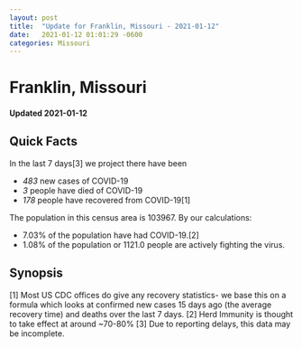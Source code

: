 ```yaml
---
layout: post
title:  "Update for Franklin, Missouri - 2021-01-12"
date:   2021-01-12 01:01:29 -0600
categories: Missouri
---
```


# Franklin, Missouri
#### Updated 2021-01-12

## Quick Facts

In the last 7 days[3] we project there have been
- *483* new cases of COVID-19
- *3* people have died of COVID-19
- *178* people have recovered from COVID-19[1]

The population in this census area is 103967. By our calculations:
- 7.03% of the population have had COVID-19.[2]
- 1.08% of the population or 1121.0 people are actively fighting the virus.

## Synopsis




[1] Most US CDC offices do give any recovery statistics- we base this on a formula which looks at confirmed new cases
15 days ago (the average recovery time) and deaths over the last 7 days.
[2] Herd Immunity is thought to take effect at around ~70-80%
[3] Due to reporting delays, this data may be incomplete. 
    
